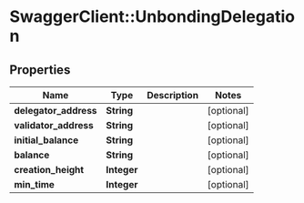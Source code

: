 # SwaggerClient::UnbondingDelegation

## Properties
Name | Type | Description | Notes
------------ | ------------- | ------------- | -------------
**delegator_address** | **String** |  | [optional] 
**validator_address** | **String** |  | [optional] 
**initial_balance** | **String** |  | [optional] 
**balance** | **String** |  | [optional] 
**creation_height** | **Integer** |  | [optional] 
**min_time** | **Integer** |  | [optional] 


